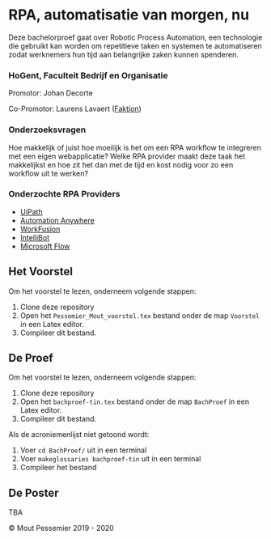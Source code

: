 # RPA, automatisatie van morgen, nu

Deze bachelorproef gaat over Robotic Process Automation, een technologie die gebruikt kan worden om repetitieve taken en systemen te automatiseren zodat werknemers hun tijd aan belangrijke zaken kunnen spenderen.

### HoGent, Faculteit Bedrijf en Organisatie
Promotor: Johan Decorte

Co-Promotor: Laurens Lavaert ([Faktion](http://faktion.com/))


### Onderzoeksvragen
Hoe makkelijk of juist hoe moeilijk is het om een RPA workflow te integreren met een eigen webapplicatie? Welke RPA provider maakt deze taak het makkelijkst en hoe zit het dan met de tijd en kost nodig voor zo een workflow uit te werken?

### Onderzochte RPA Providers
- [UiPath](https://www.uipath.com/)
- [Automation Anywhere](https://www.automationanywhere.com/)
- [WorkFusion](https://www.workfusion.com/)
- [IntelliBot](https://intellibot.io/)
- [Microsoft Flow](https://flow.microsoft.com/)

## Het Voorstel
Om het voorstel te lezen, onderneem volgende stappen:
1. Clone deze repository
2. Open het `Pessemier_Mout_voorstel.tex` bestand onder de map `Voorstel` in een Latex editor.
3. Compileer dit bestand.

## De Proef
Om het voorstel te lezen, onderneem volgende stappen:
1. Clone deze repository
2. Open het `bachproef-tin.tex` bestand onder de map `BachProef` in een Latex editor.
3. Compileer dit bestand.

Als de acroniemenlijst niet getoond wordt:
1. Voer `cd BachProef/` uit in een terminal
2. Voer `makeglossaries bachproef-tin` uit in een terminal
3. Compileer het bestand

## De Poster
TBA

© Mout Pessemier 2019 - 2020
